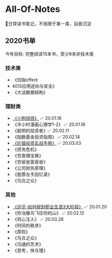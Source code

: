 # All-Of-Notes
📝日常读书笔记，不局限于某一类，自我沉淀


## 2020书单
今年目标: 完整阅读15本书，至少8本非技术类
### 技术类
- 《剑指offer》
- 《iOS应用逆向与安全》
- 《大话数据结构》

### 理财类
- [《小狗钱钱》](/2020/小狗钱钱/小狗钱钱.txt) ✅ 20.01.16
- 《半小时漫画心理学1-2》 ✅ 20.01.16
- 《聪明的投资者》✅ 20.02.11
- 《指数基金投资指南》 ✅ 20.02.14
- [《价值投资实战手册》](/2020/价值投资实战手册/价值投资实战手册.txt) ✅ 20.03.03
- 《债务危机》
- 《穷查理宝典》
- 《穷爸爸富爸爸》
- 《公司财务原理》
- 《股票左手回忆录》
- 《乌合之众》

### 其他
- [《远见-如何规划职业生涯3大阶段》](/2020/远见-如何规划职业生涯3大阶段/远见.md) ✅ 20.01.20
- 《你当像鸟飞往你的山》 ✅ 20.02.12
- 《将心注入》 ✅ 20.03.26
- 《时间的秩序》
- 《原则》
- 《乌合之众》
- 《沟通的艺术》
- 《思考，快与慢》